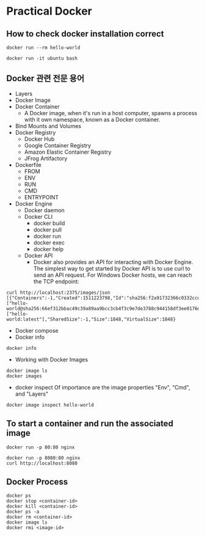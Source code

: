 # Practical Docker 



## How to check docker installation correct

```
docker run --rm hello-world
```

```
docker run -it ubuntu bash
```



## Docker 관련 전문 용어

* Layers
* Docker Image
* Docker Container
  * A Docker image, when it's run in a host computer, spawns a process with it own namespace, known as a Docker container.
* Bind Mounts and Volumes
* Docker Registry
  * Docker Hub
  * Google Container Registry
  * Amazon Elastic Container Registry
  * JFrog Artifactory
* Dockerfile
  * FROM
  * ENV
  * RUN
  * CMD
  * ENTRYPOINT
* Docker Engine
  * Docker daemon
  * Docker CLI
    * docker build
    * docker pull
    * docker run
    * docker exec
    * docker help
  * Docker API
    * Docker also provides an API for interacting with Docker Engine. The simplest way to get started by Docker API is to use curl to send an API request. For Windows Docker hosts, we can reach the TCP endpoint:

```
curl http://localhost:2375/images/json
[{"Containers":-1,"Created":1511223798,"Id":"sha256:f2a91732366c0332ccd7afd2a5c4ff2b9af81f549370f7a19acd460f87686bc7","Labels":null,"ParentId":"","RepoDigests":
["hello-
world@sha256:66ef312bbac49c39a89aa9bcc3cb4f3c9e7de3788c944158df3ee0176d32b751"],"RepoTags":
["hello-
world:latest"],"SharedSize":-1,"Size":1848,"VirtualSize":1848}
```

* Docker compose
* Docker info

```
docker info
```

* Working with Docker Images

```
docker image ls
docker images
```

* docker inspect
  Of importance are the image properties "Env", "Cmd", and "Layers"

```
docker image inspect hello-world
```



## To start a container and run the associated image

```
docker run -p 80:80 nginx
```

```
docker run -p 8080:80 nginx
curl http://localhost:8080
```



## Docker Process

```
docker ps
docker stop <container-id>
docker kill <container-id>
docker ps -a
docker rm <container-id>
docker image ls
docker rmi <image-id>
```

